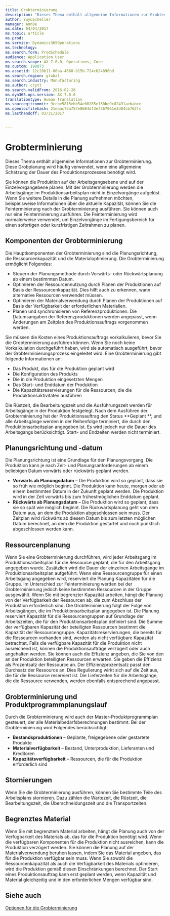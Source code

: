 ```yaml
---
title: Grobterminierung
description: "Dieses Thema enthält allgemeine Informationen zur Grobterminierung. Diese Grobplanung wird häufig verwendet, wenn eine allgemeine Schätzung der Dauer des Produktionsprozesses benötigt wird."
author: YuyuScheller
manager: AnnBe
ms.date: 04/04/2017
ms.topic: article
ms.prod: 
ms.service: Dynamics365Operations
ms.technology: 
ms.search.form: ProdSchedule
audience: Application User
ms.search.scope: AX 7.0.0, Operations, Core
ms.custom: 198073
ms.assetid: 12c28b11-80aa-4668-b15b-724cb24890bd
ms.search.region: global
ms.search.industry: Manufacturing
ms.author: crytt
ms.search.validFrom: 2016-02-28
ms.dyn365.ops.version: AX 7.0.0
translationtype: Human Translation
ms.sourcegitcommit: 9ccbe5815ebb54e00265e130be9c82491aebabce
ms.openlocfilehash: 21eaac73a757e8684df3ef367061e3d04cb762fc
ms.lasthandoff: 03/31/2017


---
```


# <a name="operations-scheduling"></a>Grobterminierung

Dieses Thema enthält allgemeine Informationen zur Grobterminierung. Diese Grobplanung wird häufig verwendet, wenn eine allgemeine Schätzung der Dauer des Produktionsprozesses benötigt wird.

Sie können die Produktion auf der Arbeitsgangsebene und auf der Einzelvorgangebene planen. Mit der Grobterminierung werden die Arbeitsgänge im Produktionsarbeitsplan nicht in Einzelvorgänge aufgelöst. Wenn Sie weitere Details in die Planung aufnehmen möchten, beispielsweise Informationen über die aktuelle Kapazität, können Sie die Feinterminierung nach der Grobterminierung ausführen. Sie können auch nur eine Feinterminierung ausführen. Die Feinterminierung wird normalerweise verwendet, um Einzelvorgänge im Fertigungsbereich für einen sofortigen oder kurzfristigen Zeitrahmen zu planen.

## <a name="components-of-operations-scheduling"></a>Komponenten der Grobterminierung
Die Hauptkomponenten der Grobterminierung sind die Planungsrichtung, die Ressourcenkapazität und die Materialoptimierung. Die Grobterminierung ermöglicht Folgendes:

-   Steuern der Planungsmethode durch Vorwärts- oder Rückwärtsplanung ab einem bestimmten Datum.
-   Optimieren der Ressourcennutzung durch Planen der Produktionen auf Basis der Ressourcenkapazität. Dies hilft auch zu erkennen, wann alternative Ressourcen verwendet müssen.
-   Optimieren der Materialverwendung durch Planen der Produktionen auf Basis der Verfügbarkeit der erforderlichen Materialien.
-   Planen und synchronisieren von Referenzproduktionen. Die Datumsangaben der Referenzproduktionen werden angepasst, wenn Änderungen am Zeitplan des Produktionsauftrags vorgenommen werden.

Sie müssen die Kosten eines Produktionsauftrags vorkalkulieren, bevor Sie die Grobterminierung ausführen können. Wenn Sie noch keine Vorkalkulation durchgeführt haben, wird sie automatisch ausgeführt, bevor der Grobterminierungsprozess eingeleitet wird. Eine Grobterminierung gibt folgende Informationen an:

-   Das Produkt, das für die Produktion geplant wird
-   Die Konfiguration des Produkts
-   Die in die Produktion eingesetzten Mengen
-   Das Start- und Enddatum der Produktion
-   Die Kapazitätsreservierungen für die Ressourcen, die die Produktionsaktivitäten ausführen

Die Rüstzeit, die Bearbeitungszeit und die Ausführungszeit werden für Arbeitsgänge in der Produktion festgelegt. Nach dem Ausführen der Grobterminierung hat der Produktionsauftrag den Status **Geplant **, und alle Arbeitsgänge werden in der Reihenfolge terminiert, die durch den Produktionsarbeitsplan angegeben ist. Es wird jedoch nur die Dauer des Arbeitsgangs berücksichtigt. Start- und Endzeiten werden nicht terminiert.

## <a name="scheduling-direction-and-date"></a>Planungsrichtung und -datum
Die Planungsrichtung ist eine Grundlage für den Planungsvorgang. Die Produktion kann je nach Zeit- und Planungsanforderungen ab einem beliebigen Datum vorwärts oder rückwärts geplant werden.

-   **Vorwärts ab Planungsdatum** – Die Produktion wird so geplant, dass sie so früh wie möglich beginnt. Die Produktion kann heute, morgen oder ab einem bestimmten Datum in der Zukunft geplant werden. Die Produktion wird in der Zeit vorwärts bis zum frühestmöglichen Enddatum geplant.
-   **Rückwärts ab Planungsdatum** – Die Produktion wird so geplant, dass sie so spät wie möglich beginnt. Die Rückwärtsplanung geht von dem Datum aus, an dem die Produktion abgeschlossen sein muss. Der Zeitplan wird rückwärts ab diesem Datum bis zum letzten möglichen Datum berechnet, an dem die Produktion gestartet und noch pünktlich abgeschlossen werden kann.

## <a name="resource-scheduling"></a>Ressourcenplanung
Wenn Sie eine Grobterminierung durchführen, wird jeder Arbeitsgang im Produktionsarbeitsplan für die Ressource geplant, die für den Arbeitsgang angegeben wurde. Zusätzlich wird die Dauer der einzelnen Arbeitsgänge im Produktionsarbeitsplan aufgeführt. Wenn eine Ressourcengruppe für einen Arbeitsgang angegeben wird, reserviert die Planung Kapazitäten für die Gruppe. Im Unterschied zur Feinterminierung werden bei der Grobterminierung jedoch keine bestimmten Ressourcen in der Gruppe ausgewählt. Wenn Sie mit begrenzter Kapazität arbeiten, hängt die Planung von der Verfügbarkeit der Ressourcen ab, die zum Abschluss der Produktion erforderlich sind. Die Grobterminierung folgt der Folge von Arbeitsgängen, die im Produktionsarbeitsplan angegeben ist. Die Planung reserviert Kapazität für die Ressourcengruppen auf Grundlage der Arbeitszeiten, die für den Produktionsarbeitsplan definiert sind. Die Summe der verfügbaren Kapazität der beteiligten Ressourcen bestimmt die Kapazität der Ressourcengruppe. Kapazitätsreservierungen, die bereits für die Ressourcen vorhanden sind, werden als nicht verfügbare Kapazität betrachtet. Falls die verfügbare Kapazität für die Produktion nicht ausreichend ist, können die Produktionsaufträge verzögert oder auch angehalten werden. Sie können auch die Effizienz angeben, die Sie von den an der Produktion beteiligten Ressourcen erwarten. Sie geben die Effizienz als Prozentsatz der Ressource an. Der Effizienzprozentsatz passt den Durchsatz der Ressource an. Dies Regulierung wirkt sich auf die Zeit aus, die für die Ressource reserviert ist. Die Lieferzeiten für die Arbeitsgänge, die die Ressource verwenden, werden ebenfalls entsprechend angepasst.

## <a name="operations-scheduling-and-master-planning"></a>Grobterminierung und Produktprogrammplanungslauf
Durch die Grobterminierung wird auch der Master-Produktprogrammplan gesteuert, der alle Materialbedarfsberechnungen bestimmt. Bei der Grobterminierung wird Folgendes berücksichtigt:

-   **Bestandsproduktionen** – Geplante, freigegebene oder gestartete Produkte
-   **Materialverfügbarkeit** – Bestand, Unterproduktion, Lieferanten und Kreditoren
-   **Kapazitätsverfügbarkeit** – Ressourcen, die für die Produktion erforderlich sind

## <a name="cancellations"></a>Stornierungen
Wenn Sie die Grobterminierung ausführen, können Sie bestimmte Teile des Arbeitsplans stornieren. Dazu zählen die Wartezeit, die Rüstzeit, die Bearbeitungszeit, die Überschneidungszeit und die Transportzeiten.

## <a name="finite-materials"></a>Begrenztes Material
Wenn Sie mit begrenztem Material arbeiten, hängt die Planung auch von der Verfügbarkeit des Materials ab, das für die Produktion benötigt wird. Wenn die verfügbaren Komponenten für die Produktion nicht ausreichen, kann die Produktion verzögert werden. Sie können die Planung auf der Materialverwendung beruhen lassen, indem Sie das Material angeben, das für die Produktion verfügbar sein muss. Wenn Sie sowohl die Ressourcenkapazität als auch die Verfügbarkeit des Materials optimieren, wird die Produktion gemäß diesen Einschränkungen berechnet. Der Start eines Produktionsauftrag kann erst geplant werden, wenn Kapazität und Material gleichzeitig und in den erforderlichen Mengen verfügbar sind.

<a name="see-also"></a>Siehe auch
--------

[Optionen für die Grobterminierung](operation-scheduling-options.md)



